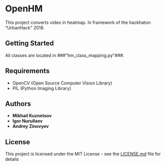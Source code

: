 # OpenHM

This project converts video in heatmap. In framework of the hackhaton “UrbanHack” 2018.

## Getting Started

All classes are located in ###"hm_class_mapping.py"###.

## Requirements

* OpenCV (Open Source Computer Vision Library)
* PIL (Python Imaging Library)

## Authors

* **Mikhail Kuznetsov**
* **Igor Nurullaev**
* **Andrey Zinovyev**

## License

This project is licensed under the MIT License - see the [LICENSE.md](LICENSE.md) file for details
